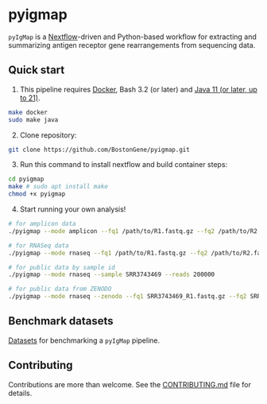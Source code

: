 # pyigmap

`pyIgMap` is a [Nextflow](https://github.com/nextflow-io/nextflow)-driven and Python-based workflow for extracting and summarizing antigen receptor gene rearrangements from sequencing data.

## Quick start

1. This pipeline requires [Docker](https://docs.docker.com/engine/install/), Bash 3.2 (or later) and [Java 11 (or later, up to 21)](http://www.oracle.com/technetwork/java/javase/downloads/index.html).

```bash
make docker
sudo make java
```

2. Clone repository:

```bash
git clone https://github.com/BostonGene/pyigmap.git
```

3. Run this command to install nextflow and build container steps:

```bash
cd pyigmap
make # sudo apt install make
chmod +x pyigmap
```

4. Start running your own analysis!

```bash
# for amplicon data
./pyigmap --mode amplicon --fq1 /path/to/R1.fastq.gz --fq2 /path/to/R2.fastq.gz

# for RNASeq data
./pyigmap --mode rnaseq --fq1 /path/to/R1.fastq.gz --fq2 /path/to/R2.fastq.gz

# for public data by sample id
./pyigmap --mode rnaseq --sample SRR3743469 --reads 200000

# for public data from ZENODO
./pyigmap --mode rnaseq --zenodo --fq1 SRR3743469_R1.fastq.gz --fq2 SRR3743469_R2.fastq.gz --reads 200000
```

## Benchmark datasets

[Datasets](https://zenodo.org/records/11103555) for benchmarking a `pyIgMap` pipeline.

## Contributing

Contributions are more than welcome. See the [CONTRIBUTING.md](CONTRIBUTING.md) file for details.
